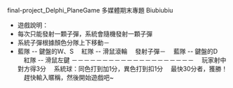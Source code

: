 final-project_Delphi_PlaneGame
多媒體期末專題
Biubiubiu
* 遊戲說明：
* 每次只能發射一顆子彈，系統會隨機發射一顆子彈
* 系統子彈根據顏色分隊上下移動－
* 藍隊 -- 鍵盤的Ｗ、S
　紅隊 -- 滑鼠滾輪
　發射子彈－
　藍隊 -- 鍵盤的D
　紅隊 -- 滑鼠左鍵
－－－－－－－－－－－－－－－－－－－－
　玩家射中對方得3分
　系統球：同色打到加1分，異色打到扣1分
　最快30分者，獲勝！
　趕快輸入暱稱，然後開始遊戲吧~
